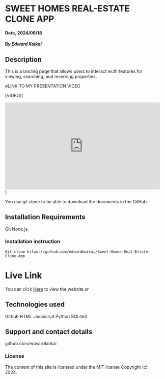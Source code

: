# SWEET HOMES REAL-ESTATE CLONE APP

#### Date, 2024/06/18

#### By _Edward Koikai_

## Description

This is a landing page that allows users to interact wuth features for viewing, searching, and reserving properties.


#LINK TO MY PRESENTATION VIDEO

[VIDEO](<div style="position: relative; padding-bottom: 56.25%; height: 0;"><iframe src="https://www.loom.com/embed/52319e03cc4945d7956e7aba10bbfa20?sid=03c2977b-9799-42b7-b81c-863cdb2263d1" frameborder="0" webkitallowfullscreen mozallowfullscreen allowfullscreen style="position: absolute; top: 0; left: 0; width: 100%; height: 100%;"></iframe></div>)

You use git clone to be able to download the documents in the GitHub

## Installation Requirements

Git
Node.js

### Installation instruction

```
Git clone https://github.com/edwardkoikai/Sweet-Homes-Real-Estate-Clone-App

```

# Live Link

You can click [Here](https://online-book-reservation-web-page.vercel.app/) to view the website
or 

## Technologies used

Github
HTML
Javascript
Python
SQLite3

## Support and contact details

github.com/edwardkoikai

### License

The content of this site is licensed under the MIT license
Copyright (c) 2024.
